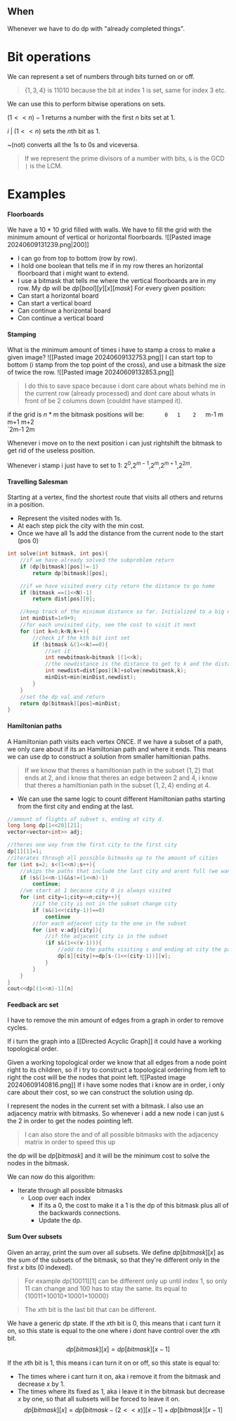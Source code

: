 
## When
Whenever we have to do dp with "already completed things".

# Bit operations
We can represent a set of numbers through bits turned on or off.
>{$1,3,4$} is $11010$ because the bit at index 1 is set, same for index 3 etc.

We can use this to perform bitwise operations on sets.

$(1<<n)-1$ returns a number with the first $n$ bits set at 1.

$i\;|\;(1<<n)$ sets the $n$th bit as $1$.

~(not) converts all the 1s to 0s and viceversa.

>If we represent the prime divisors of a number with bits, `&` is the GCD `|` is the LCM.

# Examples
#### Floorboards
We have a $10*10$ grid filled with walls. We have to fill the grid with the minimum amount of vertical or horizontal floorboards.
![[Pasted image 20240609131239.png|200]]
- I can go from top to bottom (row by row).
- I hold one boolean that tells me if in my row theres an horizontal floorboard that i might want to extend.
- I use a bitmask that tells me where the vertical floorboards are in my row.
My dp will be $dp[bool][y][x][mask]$
For every given position:
- Can start a horizontal board
- Can start a vertical board
- Can continue a horizontal board
- Con continue a vertical board
#### Stamping
What is the minimum amount of times i have to stamp a cross to make a given image?
![[Pasted image 20240609132753.png]]
I can start top to bottom (i stamp from the top point of the cross), and use a bitmask the size of twice the row.
![[Pasted image 20240609132853.png]]
>I do this to save space because i dont care about whats behind me in the current row (already processed) and dont care about whats in front of be 2 columns down (couldnt have stamped it).

if the grid is $n*m$ the bitmask positions will be:
`       0   1    2   
`m-1    m   m+1  m+2  
`2m-1   2m           

Whenever i move on to the next position i can just rightshift the bitmask to get rid of the useless position.

Whenever i stamp i just have to set to $1$: $2^0$,$2^{m-1}$,$2^{m}$,$2^{m+1}$,$2^{2m}$.

#### Travelling Salesman
Starting at a vertex, find the shortest route that visits all others and returns in a position.
- Represent the visited nodes with 1s. 
- At each step pick the city with the min cost.
- Once we have all 1s add the distance from the current node to the start (pos 0)
```C++
int solve(int bitmask, int pos){
	//if we have already solved the subproblem return
	if (dp[bitmask][pos]!=-1)
		return dp[bitmask][pos];

	//if we have visited every city return the distance to go home
	if (bitmask ==(1<<N)-1)
		return dist[pos][0];

	//keep track of the minimum distance so far. Initialized to a big number
	int minDist=1e9+9;
	//for each unvisited city, see the cost to visit it next
	for (int k=0;k<N;k++){
		//check if the kth bit isnt set
		if (bitmask &(1<<k)==0){
			//set it
			int newbitmask=bitmask |(1<<k);
			//the newdistance is the distance to get to k and the distance in solving the rest starting at k.
			int newdist=dist[pos][k]+solve(newbitmask,k);
			minDist=min(minDist,newdist);
		}
	}
	//set the dp val and return
	return dp[bitmask][pos]=minDist;
} 
```
#### Hamiltonian paths
A Hamiltonian path visits each vertex ONCE.
If we have a subset of a path, we only care about if its an Hamiltonian path and where it ends. This means we can use dp to construct a solution from smaller hamiltionian paths.

>If we know that theres a hamiltionian path in the subset {$1,2$} that ends at 2, and i know that theres an edge between 2 and 4, i know that theres a hamiltionian path in the subset {$1,2,4$} ending at 4.

- We can use the same logic to count different Hamiltonian paths starting from the first city and ending at the last.

```C++
//amount of flights of subset s, ending at city d. 
long long dp[1<<20][21];
vector<vector<int>> adj;

//theres one way from the first city to the first city
dp[1][1]=1;
//iterates through all possible bitmasks up to the amount of cities
for (int s=2; s<(1<<n);s++){
	//skips the paths that include the last city and arent full (we want to end at the last city)
	if (s&(1<<n-1)&&s!=(1<<n)-1)
		continue;
	//we start at 1 because city 0 is always visited
	for (int city=1;city<=n;city++){
		//if the city is not in the subset change city
		if (s&(1<<(city-1))==0)
			continue
		//for each adjacent city to the one in the subset
		for (int v:adj[city]){
			//if the adjacent city is in the subset
			(if s&(1<<(v-1))){
				//add to the paths visiting s and ending at city the path not visiting city and ending at v.
				dp[s][city]+=dp[s-(1<<(city-1))][v];
			}
		}
	}
}
cout<<dp[(1<<n)-1][n]
```

#### Feedback arc set
I have to remove the min amount of edges from a graph in order to remove cycles.

If i turn the graph into a [[Directed Acyclic Graph]] it could have a working topological order.

Given a working topological order we know that all edges from a node point right to its children, so if i try to construct a topological ordering from left to right the cost will be the nodes that point left.
![[Pasted image 20240609140816.png]]
If i have some nodes that i know are in order, i only care about their cost, so we can construct the solution using dp.

I represent the nodes in the current set with a bitmask.
I also use an adjacency matrix with bitmasks.
So whenever i add a new node i can just `&` the 2 in order to get the nodes pointing left.
>I can also store the and of all possible bitmasks with the adjacency matrix in order to speed this up

the dp will be $dp[bitmask]$ and it will be the minimum cost to solve the nodes in the bitmask.

We can now do this algorithm:
- Iterate through all possible bitmasks
	- Loop over each index
		- If its a 0, the cost to make it a 1 is the dp of this bitmask plus all of the backwards connections.
		- Update the dp.
#### Sum Over subsets
Given an array, print the sum over all subsets.
We define $dp[bitmask][x]$ as the sum of the subsets of the bitmask, so that they're different only in the first $x$ bits (0 indexed).
>For example $dp[10011][1]$ can be different only up until index $1$, so only $11$ can change and $100$ has to stay the same. Its equal to
>{$10011$+$10010$+$10001$+$10000$}

>The $x$th bit is the last bit that can be different.

We have a generic dp state.
If the $x$th bit is 0, this means that i cant turn it on, so this state is equal to the one where i dont have control over the $x$th bit.
$$
dp[bitmask][x]=dp[bitmask][x-1]
$$

If the $x$th bit is 1, this means i can turn it on or off, so this state is equal to:
- The times where i cant turn it on, aka i remove it from the bitmask and decrease $x$ by 1.
- The times where its fixed as 1, aka i leave it in the bitmask but decrease $x$ by one, so that all subsets will be forced to leave it on.
$$
dp[bitmask][x]=dp[bitmask-(2<<x)][x-1]+dp[bitmask][x-1]
$$
